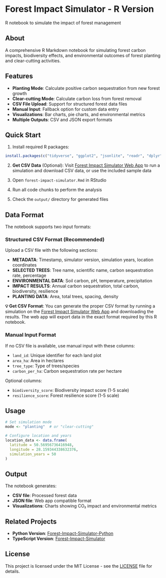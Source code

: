 # Forest Impact Simulator - R Version

R notebook to simulate the impact of forest management

## About

A comprehensive R Markdown notebook for simulating forest carbon impacts, biodiversity effects, and environmental outcomes of forest planting and clear-cutting activities.

## Features

- **Planting Mode**: Calculate positive carbon sequestration from new forest growth
- **Clear-cutting Mode**: Calculate carbon loss from forest removal
- **CSV File Upload**: Support for structured forest data files
- **Manual Input**: Fallback option for custom data entry
- **Visualizations**: Bar charts, pie charts, and environmental metrics
- **Multiple Outputs**: CSV and JSON export formats

## Quick Start

1. Install required R packages:
```r
install.packages(c("tidyverse", "ggplot2", "jsonlite", "readr", "dplyr", "plotly"))
```

2. **Get CSV Data** (Optional): Visit [Forest Impact Simulator Web App](https://forest-impact-simulator.vercel.app/) to run a simulation and download CSV data, or use the included sample data

3. Open `forest-impact-simulator.Rmd` in RStudio

4. Run all code chunks to perform the analysis

5. Check the `output/` directory for generated files

## Data Format

The notebook supports two input formats:

### Structured CSV Format (Recommended)
Upload a CSV file with the following sections:
- **METADATA**: Timestamp, simulator version, simulation years, location coordinates
- **SELECTED TREES**: Tree name, scientific name, carbon sequestration rate, percentage
- **ENVIRONMENTAL DATA**: Soil carbon, pH, temperature, precipitation
- **IMPACT RESULTS**: Annual carbon sequestration, total carbon, biodiversity, resilience
- **PLANTING DATA**: Area, total trees, spacing, density

**💡 Get CSV Format**: You can generate the proper CSV format by running a simulation on the [Forest Impact Simulator Web App](https://forest-impact-simulator.vercel.app/) and downloading the results. The web app will export data in the exact format required by this R notebook.

### Manual Input Format
If no CSV file is available, use manual input with these columns:
- `land_id`: Unique identifier for each land plot
- `area_ha`: Area in hectares
- `tree_type`: Type of trees/species
- `carbon_per_ha`: Carbon sequestration rate per hectare

Optional columns:
- `biodiversity_score`: Biodiversity impact score (1-5 scale)
- `resilience_score`: Forest resilience score (1-5 scale)

## Usage

```r
# Set simulation mode
mode <- "planting"  # or "clear-cutting"

# Configure location and years
location_data <- data.frame(
  latitude = 50.56956736416948,
  longitude = 28.159344338632376,
  simulation_years = 50
)
```

## Output

The notebook generates:
- **CSV file**: Processed forest data
- **JSON file**: Web app compatible format
- **Visualizations**: Charts showing CO₂ impact and environmental metrics

## Related Projects

- **Python Version**: [Forest-Impact-Simulator-Python](https://github.com/KarimOsmanGH/Forest-Impact-Simulator-Python)
- **TypeScript Version**: [Forest-Impact-Simulator](https://github.com/karimosmanGH/Forest-Impact-Simulator)

## License

This project is licensed under the MIT License - see the [LICENSE](LICENSE) file for details.
